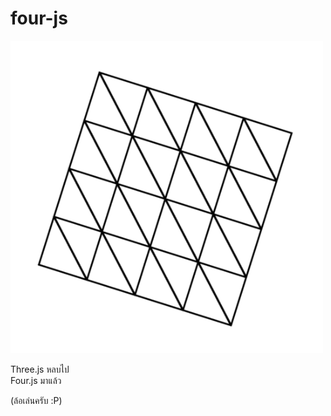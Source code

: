 # four-js
![Four.JS icon][logo]

Three.js หลบไป  
Four.js มาแล้ว  

(ล้อเล่นครับ :P)

[logo]: /assets/icon.png
